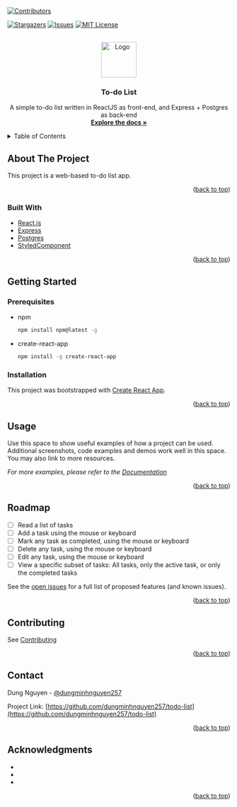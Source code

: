 <div id="top"></div>
<!--
*** Thanks for checking out the Best-README-Template. If you have a suggestion
*** that would make this better, please fork the repo and create a pull request
*** or simply open an issue with the tag "enhancement".
*** Don't forget to give the project a star!
*** Thanks again! Now go create something AMAZING! :D
-->

<!-- PROJECT SHIELDS -->
<!--
*** I'm using markdown "reference style" links for readability.
*** Reference links are enclosed in brackets [ ] instead of parentheses ( ).
*** See the bottom of this document for the declaration of the reference variables
*** for contributors-url, forks-url, etc. This is an optional, concise syntax you may use.
*** https://www.markdownguide.org/basic-syntax/#reference-style-links
-->

[![Contributors][contributors-shield]][contributors-url]

<!-- [![Forks][forks-shield]][forks-url] -->

[![Stargazers][stars-shield]][stars-url]
[![Issues][issues-shield]][issues-url]
[![MIT License][license-shield]][license-url]

<!-- [![LinkedIn][linkedin-shield]][linkedin-url] -->

<!-- PROJECT LOGO -->
<br />
<div align="center">
  <a href="https://github.com/dungminhnguyen257/todo-list">
    <img src="images/logo.png" alt="Logo" width="80" height="80">
  </a>

<h3 align="center">To-do List</h3>

  <p align="center">
    A simple to-do list written in ReactJS as front-end, and Express + Postgres as back-end
    <br />
    <a href="https://github.com/dungminhnguyen257/todo-list"><strong>Explore the docs »</strong></a>
    <br />
  </p>
</div>

<!-- TABLE OF CONTENTS -->
<details>
  <summary>Table of Contents</summary>
  <ol>
    <li>
      <a href="#about-the-project">About The Project</a>
      <ul>
        <li><a href="#built-with">Built With</a></li>
      </ul>
    </li>
    <li>
      <a href="#getting-started">Getting Started</a>
      <ul>
        <li><a href="#prerequisites">Prerequisites</a></li>
        <li><a href="#installation">Installation</a></li>
      </ul>
    </li>
    <li><a href="#usage">Usage</a></li>
    <li><a href="#roadmap">Roadmap</a></li>
    <li><a href="#contributing">Contributing</a></li>
    <li><a href="#license">License</a></li>
    <li><a href="#contact">Contact</a></li>
    <li><a href="#acknowledgments">Acknowledgments</a></li>
  </ol>
</details>

<!-- ABOUT THE PROJECT -->

## About The Project

<!-- [![Product Name Screen Shot][product-screenshot]](https://example.com) -->

This project is a web-based to-do list app.

<!-- Here's a blank template to get started: To avoid retyping too much info. Do a search and replace with your text editor for the following: `github_username`, `repo_name`, `twitter_handle`, `linkedin_username`, `email_client`, `email`, `project_title`, `project_description` -->

<p align="right">(<a href="#top">back to top</a>)</p>

### Built With

- [React.js](https://reactjs.org/)
- [Express](https://svelte.dev/)
- [Postgres](https://laravel.com)
- [StyledComponent](https://getbootstrap.com)

<p align="right">(<a href="#top">back to top</a>)</p>

<!-- GETTING STARTED -->

## Getting Started

### Prerequisites

- npm
  ```sh
  npm install npm@latest -g
  ```
- create-react-app
  ```sh
  npm install -g create-react-app
  ```

### Installation

This project was bootstrapped with [Create React App](https://github.com/facebook/create-react-app).

<p align="right">(<a href="#top">back to top</a>)</p>

<!-- USAGE EXAMPLES -->

## Usage

Use this space to show useful examples of how a project can be used. Additional screenshots, code examples and demos work well in this space. You may also link to more resources.

_For more examples, please refer to the [Documentation](https://example.com)_

<p align="right">(<a href="#top">back to top</a>)</p>

<!-- ROADMAP -->

## Roadmap

- [ ] Read a list of tasks
- [ ] Add a task using the mouse or keyboard
- [ ] Mark any task as completed, using the mouse or keyboard
- [ ] Delete any task, using the mouse or keyboard
- [ ] Edit any task, using the mouse or keyboard
- [ ] View a specific subset of tasks: All tasks, only the active task, or only the completed tasks

See the [open issues](https://github.com/dungminhnguyen257/todo-list/issues) for a full list of proposed features (and known issues).

<p align="right">(<a href="#top">back to top</a>)</p>

<!-- CONTRIBUTING -->

## Contributing

See [Contributing](https://github.com/dungminhnguyen257/todo-list/wiki/Contributing)

<p align="right">(<a href="#top">back to top</a>)</p>

<!-- LICENSE -->

<!-- ## License

Distributed under the MIT License. See `LICENSE.txt` for more information.

<p align="right">(<a href="#top">back to top</a>)</p> -->

<!-- CONTACT -->

## Contact

Dung Nguyen - [@dungminhnguyen257](https://github.com/dungminhnguyen257)

Project Link: [https://github.com/dungminhnguyen257/todo-list](https://github.com/dungminhnguyen257/todo-list)

<p align="right">(<a href="#top">back to top</a>)</p>

<!-- ACKNOWLEDGMENTS -->

## Acknowledgments

- []()
- []()
- []()

<p align="right">(<a href="#top">back to top</a>)</p>

<!-- MARKDOWN LINKS & IMAGES -->
<!-- https://www.markdownguide.org/basic-syntax/#reference-style-links -->

[contributors-shield]: https://img.shields.io/github/contributors/dungminhnguyen257/todo-list.svg?style=for-the-badge
[contributors-url]: https://github.com/dungminhnguyen257/todo-list/graphs/contributors
[forks-shield]: https://img.shields.io/github/forks/dungminhnguyen257/todo-list.svg?style=for-the-badge
[forks-url]: https://github.com/dungminhnguyen257/todo-list/network/members
[stars-shield]: https://img.shields.io/github/stars/dungminhnguyen257/todo-list.svg?style=for-the-badge
[stars-url]: https://github.com/dungminhnguyen257/todo-list/stargazers
[issues-shield]: https://img.shields.io/github/issues/dungminhnguyen257/todo-list.svg?style=for-the-badge
[issues-url]: https://github.com/dungminhnguyen257/todo-list/issues
[license-shield]: https://img.shields.io/github/license/dungminhnguyen257/todo-list.svg?style=for-the-badge
[license-url]: https://github.com/dungminhnguyen257/todo-list/blob/master/LICENSE.txt
[linkedin-shield]: https://img.shields.io/badge/-LinkedIn-black.svg?style=for-the-badge&logo=linkedin&colorB=555

<!-- [linkedin-url]: https://linkedin.com/in/linkedin_username -->
<!-- [product-screenshot]: images/screenshot.png -->
